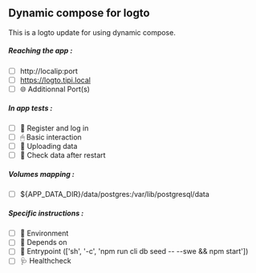 ## Dynamic compose for logto
This is a logto update for using dynamic compose.
##### Reaching the app :
- [ ] http://localip:port
- [ ] https://logto.tipi.local
- [ ] 🌐 Additionnal Port(s)
##### In app tests :
- [ ] 📝 Register and log in
- [ ] 🖱 Basic interaction
- [ ] 🌆 Uploading data
- [ ] 🔄 Check data after restart
##### Volumes mapping :
- [ ] ${APP_DATA_DIR}/data/postgres:/var/lib/postgresql/data
##### Specific instructions :
- [ ] 🌳 Environment
- [ ] 🔗 Depends on
- [ ] 🚪 Entrypoint (['sh', '-c', 'npm run cli db seed -- --swe && npm start'])
- [ ] 🩺 Healthcheck
